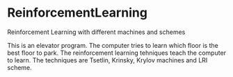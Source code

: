 # ReinforcementLearning
Reinforcement Learning with different machines and schemes

This is an elevator program. The computer tries to learn which floor is the best floor to park.
The reinforcement learning tehniques teach the computer to learn.
The techniques are Tsetlin, Krinsky, Krylov machines and LRI scheme.
